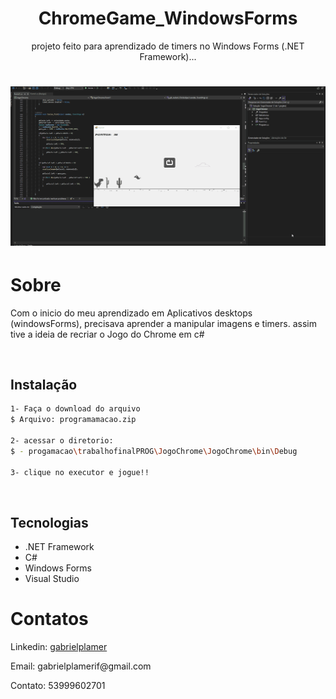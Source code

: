 
<h1 align="center">ChromeGame_WindowsForms</h1>

<p align="center"> projeto feito para aprendizado de timers no Windows Forms (.NET Framework)...  </p>


<h1 align="center">
  <img alt="Readme" title="Readme" src="./imagens/Animação2.gif"/> 
 </h1>


# Sobre
<p>Com o inicio do meu aprendizado em Aplicativos desktops (windowsForms), precisava aprender a manipular imagens e timers. assim tive a ideia de recriar o Jogo do Chrome em c#</p>

<br>

## Instalação

```bash
1- Faça o download do arquivo
$ Arquivo: programamacao.zip

2- acessar o diretorio:
$ - progamacao\trabalhofinalPROG\JogoChrome\JogoChrome\bin\Debug

3- clique no executor e jogue!!
```
<br>

## Tecnologias

 - .NET Framework
 - C#
 - Windows Forms
 - Visual Studio

# Contatos

<p> Linkedin: 
  <a href="www.linkedin.com/in/gabrielplamer">gabrielplamer</a>
</p>
<p> Email: gabrielplamerif@gmail.com
</p>
<p> Contato: 53999602701
</p>




